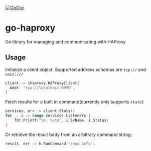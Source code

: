 [![GoDoc](https://godoc.org/github.com/bcicen/go-haproxy?status.svg)](https://godoc.org/github.com/bcicen/go-haproxy)

# go-haproxy
Go library for managing and communicating with HAProxy 

## Usage

Initialize a client object. Supported address schemas are `tcp://` and `unix:///`
```go
client := &haproxy.HAProxyClient{
  Addr: "tcp://localhost:9999",
}
```

Fetch results for a built in command(currently only supports `stats`):
```go
services, err := client.Stats()
for _, i := range services.Listeners {
	fmt.Printf("%s: %s\n", i.SvName, i.Status)
}
```

Or retrieve the result body from an arbitrary command string:
```go
result, err := h.RunCommand("show info")
```
